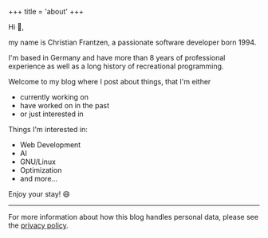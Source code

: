 +++
title = 'about'
+++

Hi :wave:,

my name is Christian Frantzen, a passionate software developer born 1994.

I'm based in Germany and have more than 8 years of professional experience as well as a long history of recreational programming.

Welcome to my blog where I post about things, 
that I'm either
- currently working on
- have worked on in the past
- or just interested in

Things I'm interested in:
* Web Development
* AI
* GNU/Linux
* Optimization
* and more...

Enjoy your stay! :smile:

---------------------------------------------------

For more information about how this blog handles personal data,
please see the [privacy policy](/posts/privacy).
